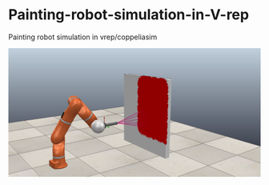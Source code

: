 # Painting-robot-simulation-in-V-rep
Painting robot simulation in vrep/coppeliasim

![](picture/painting%20robot.PNG)
